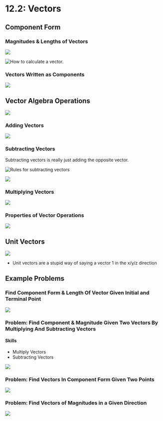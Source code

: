 # 12.2: Vectors

## Component Form

### Magnitudes & Lengths of Vectors

![](../../../.gitbook/assets/image%20%28280%29.png)

![How to calculate a vector. ](../../../.gitbook/assets/image%20%28310%29.png)

### Vectors Written as Components

![](../../../.gitbook/assets/image%20%28336%29.png)

## Vector Algebra Operations

![](../../../.gitbook/assets/image%20%28287%29.png)

### Adding Vectors

![](../../../.gitbook/assets/image%20%28277%29.png)

### Subtracting Vectors

Subtracting vectors is really just adding the opposite vector. 

![Rules for subtracting vectors](../../../.gitbook/assets/image%20%28317%29.png)

![](../../../.gitbook/assets/image%20%28329%29.png)

### Multiplying Vectors

![](../../../.gitbook/assets/image%20%28323%29.png)

### Properties of Vector Operations

![](../../../.gitbook/assets/image%20%28298%29.png)

## Unit Vectors

![](../../../.gitbook/assets/image%20%28305%29.png)

* Unit vectors are a stupid way of saying a vector 1 in the x/y/z direction



## Example Problems

### Find Component Form & Length Of Vector Given Initial and Terminal Point

![](../../../.gitbook/assets/image%20%28319%29.png)

### Problem: Find Component & Magnitude Given Two Vectors By Multiplying And Subtracting Vectors

#### Skills

* Multiply Vectors
* Subtracting Vectors

![](../../../.gitbook/assets/image%20%28256%29.png)

### Problem: Find Vectors In Component Form Given Two Points

![](../../../.gitbook/assets/image%20%28283%29.png)

### Problem: Find Vectors of Magnitudes in a Given Direction

![](../../../.gitbook/assets/image%20%28299%29.png)




